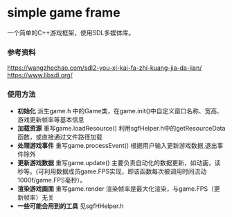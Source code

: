 # simple game frame
一个简单的C++游戏框架，使用SDL多媒体库。
### 参考资料
 https://wangzhechao.com/sdl2-you-xi-kai-fa-zhi-kuang-jia-da-jian/ \
 https://www.libsdl.org/
### 使用方法
- **初始化** 派生game.h 中的Game类，在game.init()中自定义窗口名称、宽高、游戏更新帧率等基本信息
- **加载资源** 重写game.loadResource() 利用sgfHelper.h中的getResourceData函数，或直接通过文件路径加载
- **处理游戏事件** 重写game.processEvent() 根据用户输入更新游戏数据,退出事件除外
- **更新游戏数据** 重写game.update() 主要负责自动化的数据更新，如动画，读秒等。(可利用数据成员game.FPS实现，即该函数每次被调用时间流动1000f/game.FPS毫秒）。
- **渲染游戏画面** 重写game.render  渲染帧率是最大化渲染，与game.FPS（更新帧率）无关
- **一些可能会用到的工具** 见sgfHHelper.h